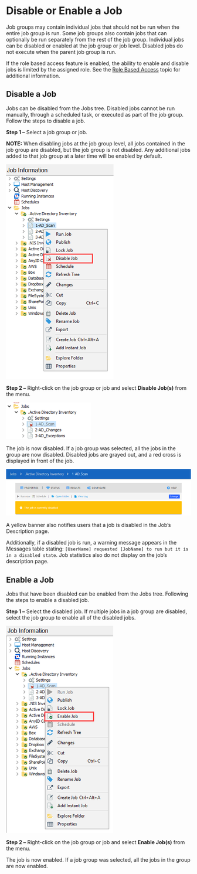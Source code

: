 # Disable or Enable a Job

Job groups may contain individual jobs that should not be run when the entire job group is run. Some job groups also contain jobs that can optionally be run separately from the rest of the job group. Individual jobs can be disabled or enabled at the job group or job level. Disabled jobs do not execute when the parent job group is run.

If the role based access feature is enabled, the ability to enable and disable jobs is limited by the assigned role. See the [Role Based Access](/docs/product_docs/accessanalyzer/accessanalyzer/enterpriseauditor/admin/settings/access/rolebased/overview.md) topic for additional information.

## Disable a Job

Jobs can be disabled from the Jobs tree. Disabled jobs cannot be run manually, through a scheduled task, or executed as part of the job group. Follow the steps to disable a job.

__Step 1 –__ Select a job group or job.

__NOTE:__ When disabling jobs at the job group level, all jobs contained in the job group are disabled, but the job group is not disabled. Any additional jobs added to that job group at a later time will be enabled by default.

![Disable Job from Jobs Tree](/static/img/product_docs/accessanalyzer/accessanalyzer/enterpriseauditor/admin/jobs/job/disablejob.png)

__Step 2 –__ Right-click on the job group or job and select __Disable Job(s)__ from the menu.

![Disabled Job in the Jobs Tree](/static/img/product_docs/accessanalyzer/accessanalyzer/enterpriseauditor/admin/jobs/job/disabledjob.png)

The job is now disabled. If a job group was selected, all the jobs in the group are now disabled. Disabled jobs are grayed out, and a red cross is displayed in front of the job.

![Disabled Job Description page banner](/static/img/product_docs/accessanalyzer/accessanalyzer/enterpriseauditor/admin/jobs/job/disabledjob2.png)

A yellow banner also notifies users that a job is disabled in the Job’s Description page.

Additionally, if a disabled job is run, a warning message appears in the Messages table stating: ```[UserName] requested [JobName] to run but it is in a disabled state```. Job statistics also do not display on the job’s description page.

## Enable a Job

Jobs that have been disabled can be enabled from the Jobs tree. Following the steps to enable a disabled job.

__Step 1 –__ Select the disabled job. If multiple jobs in a job group are disabled, select the job group to enable all of the disabled jobs.

![Enable Job from Jobs Tree](/static/img/product_docs/accessanalyzer/accessanalyzer/enterpriseauditor/admin/jobs/job/enablejob.png)

__Step 2 –__ Right-click on the job group or job and select __Enable Job(s)__ from the menu.

The job is now enabled. If a job group was selected, all the jobs in the group are now enabled.
